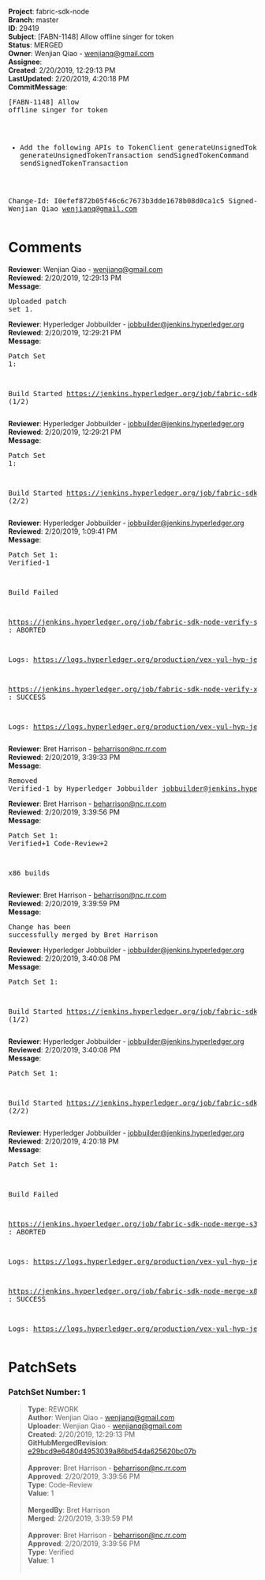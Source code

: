 <strong>Project</strong>: fabric-sdk-node<br><strong>Branch</strong>: master<br><strong>ID</strong>: 29419<br><strong>Subject</strong>: [FABN-1148] Allow offline singer for token<br><strong>Status</strong>: MERGED<br><strong>Owner</strong>: Wenjian Qiao - wenjianq@gmail.com<br><strong>Assignee</strong>:<br><strong>Created</strong>: 2/20/2019, 12:29:13 PM<br><strong>LastUpdated</strong>: 2/20/2019, 4:20:18 PM<br><strong>CommitMessage</strong>:<br><pre>[FABN-1148] Allow offline singer for token

- Add the following APIs to TokenClient
  generateUnsignedTokenCommand
  generateUnsignedTokenTransaction
  sendSignedTokenCommand
  sendSignedTokenTransaction

Change-Id: I0efef872b05f46c6c7673b3dde1678b08d0ca1c5
Signed-off-by: Wenjian Qiao <wenjianq@gmail.com>
</pre><h1>Comments</h1><strong>Reviewer</strong>: Wenjian Qiao - wenjianq@gmail.com<br><strong>Reviewed</strong>: 2/20/2019, 12:29:13 PM<br><strong>Message</strong>: <pre>Uploaded patch set 1.</pre><strong>Reviewer</strong>: Hyperledger Jobbuilder - jobbuilder@jenkins.hyperledger.org<br><strong>Reviewed</strong>: 2/20/2019, 12:29:21 PM<br><strong>Message</strong>: <pre>Patch Set 1:

Build Started https://jenkins.hyperledger.org/job/fabric-sdk-node-verify-s390x/677/ (1/2)</pre><strong>Reviewer</strong>: Hyperledger Jobbuilder - jobbuilder@jenkins.hyperledger.org<br><strong>Reviewed</strong>: 2/20/2019, 12:29:21 PM<br><strong>Message</strong>: <pre>Patch Set 1:

Build Started https://jenkins.hyperledger.org/job/fabric-sdk-node-verify-x86_64/2068/ (2/2)</pre><strong>Reviewer</strong>: Hyperledger Jobbuilder - jobbuilder@jenkins.hyperledger.org<br><strong>Reviewed</strong>: 2/20/2019, 1:09:41 PM<br><strong>Message</strong>: <pre>Patch Set 1: Verified-1

Build Failed 

https://jenkins.hyperledger.org/job/fabric-sdk-node-verify-s390x/677/ : ABORTED

Logs: https://logs.hyperledger.org/production/vex-yul-hyp-jenkins-3/fabric-sdk-node-verify-s390x/677

https://jenkins.hyperledger.org/job/fabric-sdk-node-verify-x86_64/2068/ : SUCCESS

Logs: https://logs.hyperledger.org/production/vex-yul-hyp-jenkins-3/fabric-sdk-node-verify-x86_64/2068</pre><strong>Reviewer</strong>: Bret Harrison - beharrison@nc.rr.com<br><strong>Reviewed</strong>: 2/20/2019, 3:39:33 PM<br><strong>Message</strong>: <pre>Removed Verified-1 by Hyperledger Jobbuilder <jobbuilder@jenkins.hyperledger.org>
</pre><strong>Reviewer</strong>: Bret Harrison - beharrison@nc.rr.com<br><strong>Reviewed</strong>: 2/20/2019, 3:39:56 PM<br><strong>Message</strong>: <pre>Patch Set 1: Verified+1 Code-Review+2

x86 builds</pre><strong>Reviewer</strong>: Bret Harrison - beharrison@nc.rr.com<br><strong>Reviewed</strong>: 2/20/2019, 3:39:59 PM<br><strong>Message</strong>: <pre>Change has been successfully merged by Bret Harrison</pre><strong>Reviewer</strong>: Hyperledger Jobbuilder - jobbuilder@jenkins.hyperledger.org<br><strong>Reviewed</strong>: 2/20/2019, 3:40:08 PM<br><strong>Message</strong>: <pre>Patch Set 1:

Build Started https://jenkins.hyperledger.org/job/fabric-sdk-node-merge-x86_64/248/ (1/2)</pre><strong>Reviewer</strong>: Hyperledger Jobbuilder - jobbuilder@jenkins.hyperledger.org<br><strong>Reviewed</strong>: 2/20/2019, 3:40:08 PM<br><strong>Message</strong>: <pre>Patch Set 1:

Build Started https://jenkins.hyperledger.org/job/fabric-sdk-node-merge-s390x/234/ (2/2)</pre><strong>Reviewer</strong>: Hyperledger Jobbuilder - jobbuilder@jenkins.hyperledger.org<br><strong>Reviewed</strong>: 2/20/2019, 4:20:18 PM<br><strong>Message</strong>: <pre>Patch Set 1:

Build Failed 

https://jenkins.hyperledger.org/job/fabric-sdk-node-merge-s390x/234/ : ABORTED

Logs: https://logs.hyperledger.org/production/vex-yul-hyp-jenkins-3/fabric-sdk-node-merge-s390x/234

https://jenkins.hyperledger.org/job/fabric-sdk-node-merge-x86_64/248/ : SUCCESS

Logs: https://logs.hyperledger.org/production/vex-yul-hyp-jenkins-3/fabric-sdk-node-merge-x86_64/248</pre><h1>PatchSets</h1><h3>PatchSet Number: 1</h3><blockquote><strong>Type</strong>: REWORK<br><strong>Author</strong>: Wenjian Qiao - wenjianq@gmail.com<br><strong>Uploader</strong>: Wenjian Qiao - wenjianq@gmail.com<br><strong>Created</strong>: 2/20/2019, 12:29:13 PM<br><strong>GitHubMergedRevision</strong>: [e29bcd9e6480d4953039a86bd54da625620bc07b](https://github.com/hyperledger/fabric-sdk-node/commit/e29bcd9e6480d4953039a86bd54da625620bc07b)<br><br><strong>Approver</strong>: Bret Harrison - beharrison@nc.rr.com<br><strong>Approved</strong>: 2/20/2019, 3:39:56 PM<br><strong>Type</strong>: Code-Review<br><strong>Value</strong>: 1<br><br><strong>MergedBy</strong>: Bret Harrison<br><strong>Merged</strong>: 2/20/2019, 3:39:59 PM<br><br><strong>Approver</strong>: Bret Harrison - beharrison@nc.rr.com<br><strong>Approved</strong>: 2/20/2019, 3:39:56 PM<br><strong>Type</strong>: Verified<br><strong>Value</strong>: 1<br><br></blockquote>
